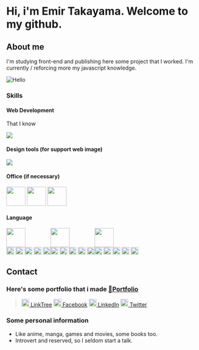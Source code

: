 # Hi, i'm Emir Takayama. Welcome to my github.

## About me
I'm studying front-end and publishing here some project that I worked.
I'm currently / reforcing more my javascript knowledge.

![Hello](https://media1.giphy.com/media/XO8RMtRaK73isIt0i2/200w.webp?cid=ecf05e47x20b80wr504f9on8iqqwwja5f83j5osmy4jbe67j&rid=200w.webp&ct=g)

### Skills
#### Web Development
<div>
  <p>That I know </p>
  <img src="https://skillicons.dev/icons?i=html,css,js,bootstrap,ts,git,github,jquery" />
</div>

#### Design tools (for support web image)
<div>
  <img src="https://skillicons.dev/icons?i=photoshop,illustrator,figma"/>
</div>

#### Office (if necessary) 
<div>
  <img width="50px" src="https://cdn.icon-icons.com/icons2/2397/PNG/512/microsoft_office_word_logo_icon_145724.png"/>
  <img width="50px" src="https://upload.wikimedia.org/wikipedia/commons/thumb/3/34/Microsoft_Office_Excel_%282019%E2%80%93present%29.svg/826px-Microsoft_Office_Excel_%282019%E2%80%93present%29.svg.png"/>
  <img width="50px" src="https://logodownload.org/wp-content/uploads/2020/04/microsoft-powerpoint-logo-1.png"/>
</div>

#### Language
<div style="display:flex;">
  <div>
    <img width="50px" src="https://upload.wikimedia.org/wikipedia/commons/thumb/0/05/Flag_of_Brazil.svg/1200px-Flag_of_Brazil.svg.png"/>
    <div>
      <img width="20px" src="https://cdn-icons-png.flaticon.com/128/148/148841.png"/>
      <img width="20px" src="https://cdn-icons-png.flaticon.com/128/148/148841.png"/>
      <img width="20px" src="https://cdn-icons-png.flaticon.com/128/148/148841.png"/>
      <img width="20px" src="https://cdn-icons-png.flaticon.com/128/148/148841.png"/>
      <img width="20px" src="https://cdn-icons-png.flaticon.com/128/148/148841.png"/>
    </div>
  </div>
  <div>
    <img width="50px" src="https://upload.wikimedia.org/wikipedia/commons/thumb/9/9e/Flag_of_Japan.svg/800px-Flag_of_Japan.svg.png"/>
    <div>
      <img width="20px" src="https://cdn-icons-png.flaticon.com/128/148/148841.png"/>
      <img width="20px" src="https://cdn-icons-png.flaticon.com/128/148/148841.png"/>
      <img width="20px" src="https://cdn-icons-png.flaticon.com/128/148/148841.png"/>
      <img width="20px" src="https://cdn-icons-png.flaticon.com/128/126/126482.png"/>
      <img width="20px" src="https://cdn-icons-png.flaticon.com/128/126/126482.png"/>
    </div>
  </div>
  <div>
    <img width="50px" src="https://upload.wikimedia.org/wikipedia/commons/thumb/a/a4/Flag_of_the_United_States.svg/1200px-Flag_of_the_United_States.svg.png"/>
    <div>
      <img width="20px" src="https://cdn-icons-png.flaticon.com/128/148/148841.png"/>
      <img width="20px" src="https://cdn-icons-png.flaticon.com/128/148/148841.png"/>
      <img width="20px" src="https://cdn-icons-png.flaticon.com/128/148/148841.png"/>
      <img width="20px" src="https://cdn-icons-png.flaticon.com/128/126/126482.png"/>
      <img width="20px" src="https://cdn-icons-png.flaticon.com/128/126/126482.png"/>
    </div>
  </div>
</div>

## Contact
### Here's some portfolio that i made [🔗Portfolio](https://github.com/stars/SwaveNg/lists/portfolio)
> [<img src="https://assets.production.linktr.ee/cfc63e2b1b893683951fc6bbc6f20b59402d261c/images/logo_trees.svg" height="20px"> LinkTree](https://linktr.ee/emirng)
> [<img width="20px" src="https://img.icons8.com/color/2x/facebook.png"/> Facebook](https://www.facebook.com/ngemir)
> [<img width="20px" src="https://skillicons.dev/icons?i=linkedin"/> LinkedIn](https://www.linkedin.com/in/ngemir/)
> [<img width="20px" src="https://skillicons.dev/icons?i=twitter"/> Twitter](https://twitter.com/NgEmir_)

### Some personal information
- Like anime, manga, games and movies, some books too.
- Introvert and reserved, so I seldom start a talk.

<!--
**SwaveNg/SwaveNg** is a ✨ _special_ ✨ repository because its `README.md` (this file) appears on your GitHub profile.

Here are some ideas to get you started:

- 🔭 I’m currently working on ...
- 🌱 I’m currently learning ...
- 👯 I’m looking to collaborate on ...
- 🤔 I’m looking for help with ...
- 💬 Ask me about ...
- 📫 How to reach me: ...
- 😄 Pronouns: ...
- ⚡ Fun fact: ...
-->
